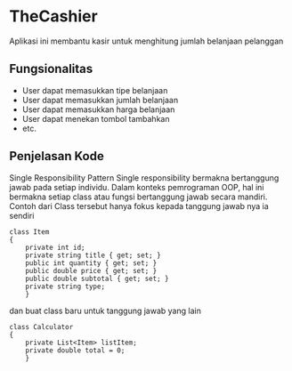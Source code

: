 # TheCashier
Aplikasi ini membantu kasir untuk menghitung jumlah belanjaan pelanggan

## Fungsionalitas
- User dapat memasukkan tipe belanjaan
- User dapat memasukkan jumlah belanjaan
- User dapat memasukkan harga belanjaan
- User dapat menekan tombol tambahkan
- etc.

## Penjelasan Kode
Single Responsibility Pattern Single responsibility bermakna bertanggung jawab pada setiap individu. Dalam konteks pemrograman OOP, hal ini bermakna setiap class atau fungsi bertanggung jawab secara mandiri. Contoh dari Class tersebut hanya fokus kepada tanggung jawab nya ia sendiri

```
class Item
{
    private int id;
    private string title { get; set; }
    public int quantity { get; set; }
    public double price { get; set; }
    public double subtotal { get; set; }
    private string type;
    }
```
dan buat class baru untuk tanggung jawab yang lain
```
class Calculator
{
    private List<Item> listItem;
    private double total = 0;
    }
```
